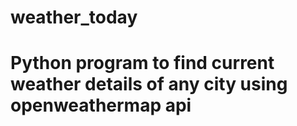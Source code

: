 # weather_today
# Python program to find current weather details of any city using openweathermap api 

